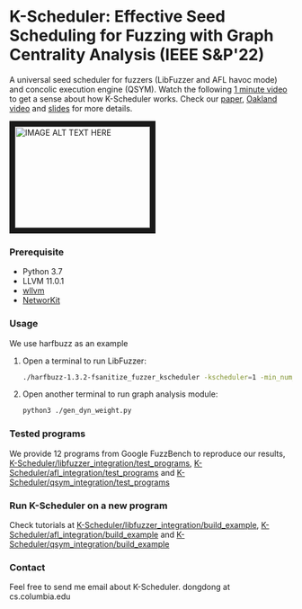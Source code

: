 
# K-Scheduler: Effective Seed Scheduling for Fuzzing with Graph Centrality Analysis (IEEE S&P'22)
A universal seed scheduler for fuzzers (LibFuzzer and AFL havoc mode) and concolic execution engine (QSYM). Watch the following [1 minute video](https://www.youtube.com/watch?v=VVZZpQiIsm4) to get a sense about how K-Scheduler works. Check our [paper](https://arxiv.org/abs/2203.12064), [Oakland video](https://www.youtube.com/watch?v=oxHV6rpiFEc) and [slides](https://github.com/Dongdongshe/K-Scheduler/blob/main/oakland22_kscheduler.pptx) for more details.

<a href="http://www.youtube.com/watch?feature=player_embedded&v=VVZZpQiIsm4
" target="_blank"><img src="http://img.youtube.com/vi/VVZZpQiIsm4/0.jpg" 
alt="IMAGE ALT TEXT HERE" width="240" height="180" border="10" /></a>

### Prerequisite
- Python 3.7
- LLVM 11.0.1
- [wllvm](https://github.com/travitch/whole-program-llvm)
- [NetworKit](https://networkit.github.io/)

### Usage 
We use harfbuzz as an example
1. Open a terminal to run LibFuzzer:
    ```sh
    ./harfbuzz-1.3.2-fsanitize_fuzzer_kscheduler -kscheduler=1 -min_num_mutations_for_each_seed=200 ./tmp_seeds/ seeds/
    ```
2. Open another terminal to run graph analysis module:
    ```sh
    python3 ./gen_dyn_weight.py
    ```
### Tested programs
We provide 12 programs from Google FuzzBench to reproduce our results, [K-Scheduler/libfuzzer_integration/test_programs](https://github.com/Dongdongshe/K-Scheduler/tree/main/libfuzzer_integration/test_programs), [K-Scheduler/afl_integration/test_programs](https://github.com/Dongdongshe/K-Scheduler/tree/main/afl_integration/test_programs) and [K-Scheduler/qsym_integration/test_programs](https://github.com/Dongdongshe/K-Scheduler/tree/main/qsym_integration/test_programs)

### Run K-Scheduler on a new program
Check tutorials at [K-Scheduler/libfuzzer_integration/build_example](https://github.com/Dongdongshe/K-Scheduler/tree/main/afl_integration/build_example), [K-Scheduler/afl_integration/build_example](https://github.com/Dongdongshe/K-Scheduler/tree/main/afl_integration/build_example) and [K-Scheduler/qsym_integration/build_example](https://github.com/Dongdongshe/K-Scheduler/tree/main/qsym_integration/build_example) 

### Contact
Feel free to send me email about K-Scheduler. dongdong at cs.columbia.edu
